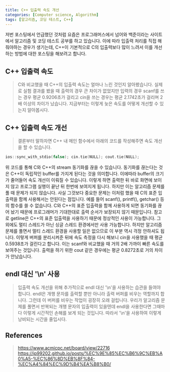 ```yaml
---
title: C++ 입출력 속도 개선
categories: [Computer science, Algorithm]
tags: [알고리즘, 코딩 테스트, C++]
---
```


저번 포스팅에서 언급했던 것처럼 요즘은 프로그래머스에서 넘어와 백준이라는 사이트에서 알고리즘 및 코딩 테스트 공부를 하고 있습니다. 이에 따라 입출력 처리를 직접 해줘야하는 경우가 생기는데, C++이 기본적으로 C의 입출력보다 많이 느려서 이를 개선하는 방법에 대한 포스팅을 해보려고 합니다.

## C++ 입출력 속도
> C와 비교했을 때 C++의 입출력 속도는 얼마나 느린 것인지 알아봤습니다. 실제로 실험 결과를 봤을 때 출력의 경우 큰 차이가 없었지만 입력의 경우 scanf를 쓰는 경우 평균 0.9206초가 걸리고 cin을 쓰는 경우는 평균 2.1742초가 걸리며 2배 이상의 차이가 났습니다. 지금부터는 이렇게 늦은 속도를 어떻게 개선할 수 있는지 알아봅시다.

## C++ 입출력 속도 개선
> 결론부터 말하자면 C++ 내 메인 함수에서 아래의 코드를 작성해주면 속도 개선을 할 수 있습니다.
```cpp
ios::sync_with_stdio(false); cin.tie(NULL); cout.tie(NULL);
```
위 코드를 통해 C와 C++의 stream 동기화를 끊을 수 있습니다. 동기화를 끊는다는 것은 C++이 독립적인 buffer를 가지게 된다는 것을 의미합니다. 이에따라 buffer의 크기가 줄어들어 속도 개선이 이뤄질 수 있습니다. 이렇게 하면 출력한 뒤 바로 화면에 보이지 않고 프로그램 실행이 끝난 뒤 한번에 보여지게 됩니다. 하지만 이는 알고리즘 문제를 풀 때 문제가 되지 않습니다. 사실 그것보다 중요한 문제는 이처럼 했을 때 C의 표준 입출력을 함께 사용해서는 안된다는 점입니다. 예를 들어 scanf(), printf(), getchar() 등의 함수를 쓸 수 없습니다. C와 C++의 표준 입출력을 함께 사용하게 되면 동기화를 끊어 놨기 때문에 프로그래머가 기대한대로 출력 순서가 보장되지 않기 때문입니다. 참고로 getline은 C++의 표준 입출력을 사용하기 때문에 정상적인 사용이 가능합니다. 그 외에도 멀티 스레드가 아닌 싱글 스레드 환경에서만 사용 가능합니다. 하지만 알고리즘 문제를 풀면서 멀티 스레드 환경을 사용할 일은 없으므로 이 부분 역시 걱정 안하셔도 됩니다. 이렇게 버퍼를 분리시켜준 뒤에 속도 측정을 다시 해보니 cin을 사용했을 때 평균 0.5938초가 걸린다고 합니다. 이는 scanf와 비교했을 때 거의 2배 가까이 빠른 속도를 보여주는 것입니다. 출력을 하기 위한 cout 같은 경우에는 평균 0.8272초로 거의 차이가 안났습니다.

## endl 대신 '\n' 사용
> 입출력 속도 개선을 위해 추가적으로 endl 대신 '\n'을 사용하는 습관을 들여야 합니다. endl은 개행 문자를 출력할 뿐만 아니라 출력 버퍼를 비우는 역할까지 합니다. 그런데 이 버퍼를 비우는 작업이 굉장히 오래 걸립니다. 우리가 알고리즘 문제를 풀면서 반복되는 개행 문자의 입출력이 있을텐데 endl을 사용한다면 그때마다 이렇게 시간적인 손해를 보게 되는 것입니다. 따라서 '\n'을 사용하여 이렇게 낭비되는 시간을 줄입시다.

## References
> https://www.acmicpc.net/board/view/22716  
https://ip99202.github.io/posts/%EC%9E%85%EC%B6%9C%EB%A0%A5-%EC%86%8D%EB%8F%84-%EC%A4%84%EC%9D%B4%EA%B8%B0/
